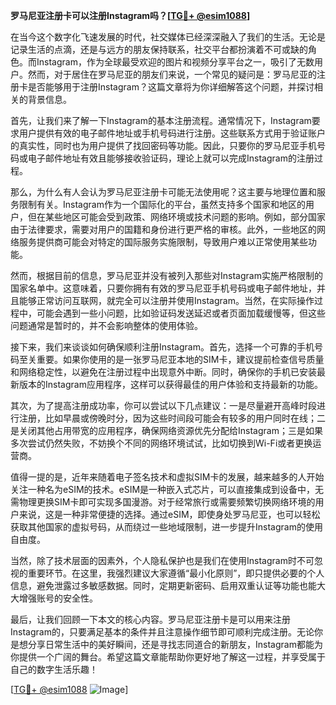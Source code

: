 **罗马尼亚注册卡可以注册Instagram吗？[[TG💪+ @esim1088](https://t.me/s/esim1088)]**

在当今这个数字化飞速发展的时代，社交媒体已经深深融入了我们的生活。无论是记录生活的点滴，还是与远方的朋友保持联系，社交平台都扮演着不可或缺的角色。而Instagram，作为全球最受欢迎的图片和视频分享平台之一，吸引了无数用户。然而，对于居住在罗马尼亚的朋友们来说，一个常见的疑问是：罗马尼亚的注册卡是否能够用于注册Instagram？这篇文章将为你详细解答这个问题，并探讨相关的背景信息。

首先，让我们来了解一下Instagram的基本注册流程。通常情况下，Instagram要求用户提供有效的电子邮件地址或手机号码进行注册。这些联系方式用于验证账户的真实性，同时也为用户提供了找回密码等功能。因此，只要你的罗马尼亚手机号码或电子邮件地址有效且能够接收验证码，理论上就可以完成Instagram的注册过程。

那么，为什么有人会认为罗马尼亚注册卡可能无法使用呢？这主要与地理位置和服务限制有关。Instagram作为一个国际化的平台，虽然支持多个国家和地区的用户，但在某些地区可能会受到政策、网络环境或技术问题的影响。例如，部分国家由于法律要求，需要对用户的国籍和身份进行更严格的审核。此外，一些地区的网络服务提供商可能会对特定的国际服务实施限制，导致用户难以正常使用某些功能。

然而，根据目前的信息，罗马尼亚并没有被列入那些对Instagram实施严格限制的国家名单中。这意味着，只要你拥有有效的罗马尼亚手机号码或电子邮件地址，并且能够正常访问互联网，就完全可以注册并使用Instagram。当然，在实际操作过程中，可能会遇到一些小问题，比如验证码发送延迟或者页面加载缓慢等，但这些问题通常是暂时的，并不会影响整体的使用体验。

接下来，我们来谈谈如何确保顺利注册Instagram。首先，选择一个可靠的手机号码至关重要。如果你使用的是一张罗马尼亚本地的SIM卡，建议提前检查信号质量和网络稳定性，以避免在注册过程中出现意外中断。同时，确保你的手机已安装最新版本的Instagram应用程序，这样可以获得最佳的用户体验和支持最新的功能。

其次，为了提高注册成功率，你可以尝试以下几点建议：一是尽量避开高峰时段进行注册，比如早晨或傍晚时分，因为这些时间段可能会有较多的用户同时在线；二是关闭其他占用带宽的应用程序，确保网络资源优先分配给Instagram；三是如果多次尝试仍然失败，不妨换个不同的网络环境试试，比如切换到Wi-Fi或者更换运营商。

值得一提的是，近年来随着电子签名技术和虚拟SIM卡的发展，越来越多的人开始关注一种名为eSIM的技术。eSIM是一种嵌入式芯片，可以直接集成到设备中，无需物理更换SIM卡即可实现多国漫游。对于经常旅行或需要频繁切换网络环境的用户来说，这是一种非常便捷的选择。通过eSIM，即使身处罗马尼亚，也可以轻松获取其他国家的虚拟号码，从而绕过一些地域限制，进一步提升Instagram的使用自由度。

当然，除了技术层面的因素外，个人隐私保护也是我们在使用Instagram时不可忽视的重要环节。在这里，我强烈建议大家遵循“最小化原则”，即只提供必要的个人信息，避免泄露过多敏感数据。同时，定期更新密码、启用双重认证等功能也能大大增强账号的安全性。

最后，让我们回顾一下本文的核心内容。罗马尼亚注册卡是可以用来注册Instagram的，只要满足基本的条件并且注意操作细节即可顺利完成注册。无论你是想分享日常生活中的美好瞬间，还是寻找志同道合的新朋友，Instagram都能为你提供一个广阔的舞台。希望这篇文章能帮助你更好地了解这一过程，并享受属于自己的数字生活乐趣！

[[TG💪+ @esim1088](https://t.me/s/esim1088) ![Image](https://i.postimg.cc/4NQfJmqS/Snipaste-2025-05-13-00-14-12.png)]
